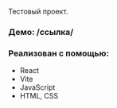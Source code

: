 Тестовый проект. 
### Демо: /ссылка/
### Реализован с помощью:
- React
- Vite
- JavaScript
- HTML, CSS
